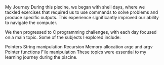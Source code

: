 My Journey
During this piscine, we began with shell days, where we tackled exercises that required us to use commands to solve problems and produce specific outputs. This experience significantly improved our ability to navigate the computer.

We then progressed to C programming challenges, with each day focused on a main topic. Some of the subjects I explored include:

Pointers
String manipulation
Recursion
Memory allocation
argc and argv
Pointer functions
File manipulation
These topics were essential to my learning journey during the piscine.
